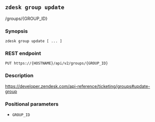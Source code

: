 ## `zdesk group update`

/groups/{GROUP_ID}

### Synopsis

    zdesk group update [ ... ]

### REST endpoint

    PUT https://{HOSTNAME}/api/v2/groups/{GROUP_ID}

### Description

https://developer.zendesk.com/api-reference/ticketing/groups#update-group

### Positional parameters

* `GROUP_ID`

